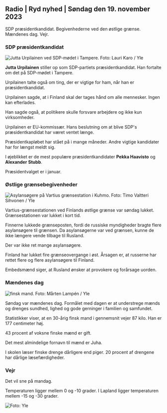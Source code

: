 ## Radio \| Ryd nyhed \| Søndag den 19. november 2023

SDP præsidentkandidat. Begivenhederne ved den østlige grænse. Mændenes dag. Vejr.

### SDP præsidentkandidat

![Jutta Urpilainen ved SDP-mødet i Tampere. Foto: Lauri Karo / Yle](https://images.cdn.yle.fi/image/upload/c_crop,h_3078,w_5472,x_0,y_536/ar_1.7777777777777777,c_fill,g_faces,h_6201,0_pr.q_auto:eco/f_auto/fl_lossy/v1700390392/39-12029436559e5d3e7734)

**Jutta Urpilainen** stiller op som SDP-partiets præsidentkandidat. Han fortalte om det på SDP-mødet i Tampere.

Urpilainen talte også om ting, der er vigtige for ham, når han er præsidentkandidat.

Urpilainen sagde, at i Finland skal der tages hånd om alle mennesker. Ingen kan efterlades.

Han sagde også, at politikere skulle forsvare arbejdere og ikke kun virksomheder.

Urpilainen er EU-kommissær. Hans beslutning om at blive SDP's præsidentkandidat har været ventet længe.

Præsidentkapløbet har stået på i mange måneder. Andre vigtige kandidater har for længst meldt sig.

I øjeblikket er de mest populære præsidentkandidater **Pekka Haavisto** og **Alexander** **Stubb**.

Præsidentvalget er i januar.

### Østlige grænsebegivenheder

![Asylansøgere på Vartius grænsestation i Kuhmo. Foto: Timo Valtteri Sihvonen / Yle](https://images.cdn.yle.fi/image/upload/c_crop,h_2312,w_4110,x_1360,y_535/ar_1.7777777777777777,c_fill_1_70,.rp_1_620,.rp/q_auto:eco/f_auto/fl_lossy/v1700313355/39-12026836558740e2c62a)

Vartius-grænsestationen ved Finlands østlige grænse var søndag lukket. Grænsestationen var lukket i kort tid.

Finnerne lukkede grænseposten, fordi de russiske myndigheder bragte flere asylansøgere til grænsen. Da asylansøgerne var ved grænsen, kunne de ikke længere vende tilbage til Rusland.

Der var ikke ret mange asylansøgere.

Finland har lukket fire grænseovergange i øst. Årsagen er, at russerne har rettet flere og flere asylansøgere til Finland.

Embedsmænd siger, at Rusland ønsker at provokere og forårsage uorden.

### Mændenes dag

![finsk mand. Foto: Mårten Lampén / Yle](https://images.cdn.yle.fi/image/upload/c_crop,h_3375,w_6000,x_0,y_164/ar_1.7777777777777777,c_fill,g_faces,h_6270,0dprpr.q_auto:eco/f_auto/fl_lossy/v1700042381/39-1200843655493de62883)

Søndag var mændenes dag. Formålet med dagen er at understrege mænds og drenges sundhed, lighed og gode gerninger i familien og samfundet.

Statistikker viser, at en 30-årig finsk mand i gennemsnit vejer 87 kilo. Han er 177 centimeter høj.

43 procent af voksne finske mænd er gift.

Det mest almindelige fornavn til mænd er Juha.

I skolen læser finske drenge dårligere end piger. 20 procent af drengene har dårlige læsefærdigheder.

### Vejr

Det vil sne på mandag.

Temperaturen ligger mellem 0 og -10 grader. I Lapland ligger temperaturen mellem -15 og -30 grader.

![ Foto: Yle](https://images.cdn.yle.fi/image/upload/c_crop,h_1080,w_1919,x_0,y_0/ar_1.7777777777777777,c_fill,g_faces,h_675,w_pr_1200.:eco/f_auto/fl_lossy/v1700408413/39-1203034655a2c36dc32d)